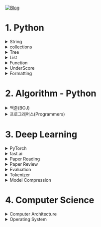[![Blog](https://img.shields.io/badge/Blog-jjjuuuun.github.io-green.svg)](https://jjjuuuun.github.io/)


# 1. Python

<details>
<summary>String</summary>

- [String - 대소문자 변환](https://jjjuuuun.github.io/posts/Python-String-1/)
  
</details>

<details>
<summary>collections</summary>

- [collections - Counter](https://jjjuuuun.github.io/posts/Python-Collections-Counter/)
- [collections - deque](https://jjjuuuun.github.io/posts/Python-Collections-deque/)
- [collections - defaultdict](https://jjjuuuun.github.io/posts/Python-Collections-defaultdict/)
- [collections - namedtuple](https://jjjuuuun.github.io/posts/Python-Collections-namedtuple/)

</details>

<details>
<summary>Tree</summary>

  - [Tree - 탐색하는 방법](https://jjjuuuun.github.io/posts/Python-Tree-1/)

</details>
<details>
<summary>List</summary>

- [List - Operation](https://jjjuuuun.github.io/posts/Python-List-Operation/)
- [List - Copy](https://jjjuuuun.github.io/posts/Python-List-Copy/)
- [List - Comprehension](https://jjjuuuun.github.io/posts/Python-List-Comprehension/)

</details>
<details>
<summary>Function</summary>

- [Function - 호출 방법](https://jjjuuuun.github.io/posts/Python-Function-Call/)
- [Function - 파이썬 함수의 특징](https://jjjuuuun.github.io/posts/Python-Function-FirstClassObjects/)

</details>
<details>
<summary>UnderScore</summary>

- [UnderScore](https://jjjuuuun.github.io/posts/Python-UnderScore/)

</details>
<details>
<summary>Formatting</summary>

- [Formatting](https://jjjuuuun.github.io/posts/Python-Formatting/)

</details>

# 2. Algorithm - Python

<details>
<summary>백준(BOJ)</summary>

- [1439번 - 뒤집기](https://jjjuuuun.github.io/posts/BOJ-1439/)
- [14502번 - 연구소](https://jjjuuuun.github.io/posts/BOJ-14502/)
- [18352번 - 특정 거리의 도시 찾기](https://jjjuuuun.github.io/posts/BOJ-18352/)
- [3190번 - 뱀](https://jjjuuuun.github.io/posts/BOJ-3190/)
- [15686번 - 치킨 배달](https://jjjuuuun.github.io/posts/BOJ-15686/)
- [1932번 - 정수 삼각형](https://jjjuuuun.github.io/posts/BOJ-1932/)
- [18405번 - 경쟁적 전염](https://jjjuuuun.github.io/posts/BOJ-18405/)
- [11404번 - 플로이드](https://jjjuuuun.github.io/posts/BOJ-11404/)
- [2225번 - 합분해](https://jjjuuuun.github.io/posts/BOJ-2225/)
- [6588번 - 골드바흐의 추측](https://jjjuuuun.github.io/posts/BOJ-6588/)
- [10844번 - 쉬운 계단 수](https://jjjuuuun.github.io/posts/BOJ-10844/)
- [11052번 - 카드 구매하기](https://jjjuuuun.github.io/posts/BOJ-11052/)
- [1107번 - 리모콘](https://jjjuuuun.github.io/posts/BOJ-1107/)
- [1967번 - 트리의 지름](https://jjjuuuun.github.io/posts/BOJ-1967/)
- [2250번 - 트리의 높이와 너비](https://jjjuuuun.github.io/posts/BOJ-2250/)
- [1707번 - 이분 그래프](https://jjjuuuun.github.io/posts/BOJ-1707/)
- [17298번 - 오큰수](https://jjjuuuun.github.io/posts/BOJ-17298/)
- [16947번 - 서울 지하철 2호선](https://jjjuuuun.github.io/posts/BOJ-16947/)
- [2003번 - 수들의 합 2](https://jjjuuuun.github.io/posts/BOJ-2003/)
- [1644번 - 소수의 연속합](https://jjjuuuun.github.io/posts/BOJ-1644/)
- [1806번 - 부분합](https://jjjuuuun.github.io/posts/BOJ-1806/)
- [2230번 - 수 고르기](https://jjjuuuun.github.io/posts/BOJ-2230/)
- [1484번 - 다이어트](https://jjjuuuun.github.io/posts/BOJ-1484/)

</details>

<details>
<summary>프로그래머스(Programmers)</summary>

- [42891번 - 무지의 먹방 라이브](https://jjjuuuun.github.io/posts/Programmers-42891/)
- [60057번 - 문자열 압축](https://jjjuuuun.github.io/posts/Programmers-60057/)
- [60059번 - 자물쇠와 열쇠](https://jjjuuuun.github.io/posts/Programmers-60059/)
- [60061번 - 기둥과 보 설치](https://jjjuuuun.github.io/posts/Programmers-60061/)
- [12924번 - 숫자의 표현](https://jjjuuuun.github.io/posts/Programmers-12953/)
- [12953번 - N개의 최소공배수](https://jjjuuuun.github.io/posts/Programmers-12953/)
- [42885번 - 구명보트](https://jjjuuuun.github.io/posts/Programmers-42885/)
- [17677번 - [1차] 뉴스 클러스터링](https://jjjuuuun.github.io/posts/Programmers-17677/)
- [87390번 - n^2 배열 자르기](https://jjjuuuun.github.io/posts/Programmers-87390/)

</details>

# 3. Deep Learning

<details>
<summary>PyTorch</summary>

- [Tensor를 만드는 방법](https://jjjuuuun.github.io/posts/PyTorch-Tensor-tensor-create/)
- [Tensor를 복사하는 방법](https://jjjuuuun.github.io/posts/PyTorch-Tensor-tensor-copy/)
- [Tensor의 연속성](https://jjjuuuun.github.io/posts/PyTorch-Tensor-tensor-contiguous/)
- [Tensor의 모양을 바꾸는 방법](https://jjjuuuun.github.io/posts/PyTorch-Tensor-tensor-reshape/)

</details>

<details>
<summary>fast.ai</summary>

- [fast.ai Overview](https://jjjuuuun.github.io/posts/fastai-Overview/)
- [Tutorial - Single-label Classification](https://jjjuuuun.github.io/posts/fastai-Tutorial-Classification/)

</details>

<details>
<summary>Paper Reading</summary>

- [Pix2Pix](https://jjjuuuun.github.io/posts/Paper-Reading-Pix2Pix/)
- [CycleGAN](https://jjjuuuun.github.io/posts/Paper-Reading-CycleGAN/)
- [DDPM](https://jjjuuuun.github.io/posts/Paper-Reading-DDPM/)
- [DDIM](https://jjjuuuun.github.io/posts/Paper-Reading-DDIM/)

</details>

<details>
<summary>Paper Review</summary>

- [StyleGAN](https://jjjuuuun.github.io/posts/Paper-Review-StyleGAN/)
- [DDPM](https://jjjuuuun.github.io/posts/Paper-Review-DDPM/)
- [DDIM](https://jjjuuuun.github.io/posts/Paper-Review-DDIM/)
- [RCNN](https://jjjuuuun.github.io/posts/Paper-Review-RCNN/)
- [DETR](https://jjjuuuun.github.io/posts/Paper-Review-DETR/)
- [ViT](https://jjjuuuun.github.io/posts/Paper-Review-ViT/)
- [Seq2Seq](https://jjjuuuun.github.io/posts/Paper-Review-Seq2Seq/)
- [Transformer](https://jjjuuuun.github.io/posts/Paper-Review-Transformer/)

</details>

<details>
<summary>Evaluation</summary>

- [BLEU](https://jjjuuuun.github.io/posts/BLEU/)

</details>

<details>
<summary>Tokenizer</summary>

- [BPE](https://jjjuuuun.github.io/posts/BPE/)
- [WPM](https://jjjuuuun.github.io/posts/WordPiece/)

</details>

<details>
<summary>Model Compression</summary>

- [Model Compression Overview](https://jjjuuuun.github.io/posts/Model-Compression/)

</details>

# 4. Computer Science

<details>
<summary>Computer Architecture</summary>

- [Data](https://jjjuuuun.github.io/posts/Computer-Architecture-Data/)
- [Instruction](https://jjjuuuun.github.io/posts/Computer-Architecture-Instruction/)
- [CPU](https://jjjuuuun.github.io/posts/Computer-Architecture-CPU/)
- [Memory](https://jjjuuuun.github.io/posts/Computer-Architecture-Memory/)
- [Secondary Storage](https://jjjuuuun.github.io/posts/Computer-Architecture-Secondary-Storage/)
- [I/O Device](https://jjjuuuun.github.io/posts/Computer-Architecture-IO-Device/)

</details>

<details>
<summary>Operating System</summary>

- [Operating System](https://jjjuuuun.github.io/posts/Operating-System-OS/)
- [Process & Thread](https://jjjuuuun.github.io/posts/Operating-System-Process-Thread/)

</details>